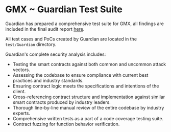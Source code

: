 # GMX ~ Guardian Test Suite

Guardian has prepared a comprehensive test suite for GMX, all findings are included in the final audit report [here](./GMX_Synthetics_Audit_6.pdf).

All test cases and PoCs created by Guardian are located in the `test/Guardian` directory.

Guardian's complete security analysis includes:

- Testing the smart contracts against both common and uncommon attack vectors.
- Assessing the codebase to ensure compliance with current best practices and industry standards.
- Ensuring contract logic meets the specifications and intentions of the client.
- Cross-referencing contract structure and implementation against similar smart contracts produced by industry leaders.
- Thorough line-by-line manual review of the entire codebase by industry experts.
- Comprehensive written tests as a part of a code coverage testing suite.
- Contract fuzzing for function behavior verification.
